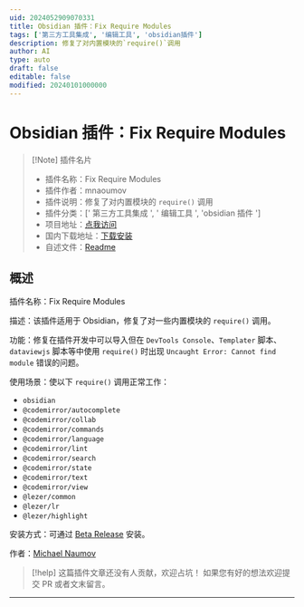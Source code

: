 ```yaml
---
uid: 2024052909070331
title: Obsidian 插件：Fix Require Modules
tags: ['第三方工具集成', '编辑工具', 'obsidian插件']
description: 修复了对内置模块的`require()`调用
author: AI
type: auto
draft: false
editable: false
modified: 20240101000000
---
```


# Obsidian 插件：Fix Require Modules

> [!Note] 插件名片
> - 插件名称：Fix Require Modules
> - 插件作者：mnaoumov
> - 插件说明：修复了对内置模块的 `require()` 调用
> - 插件分类：[' 第三方工具集成 ', ' 编辑工具 ', 'obsidian 插件 ']
> - 项目地址：[点我访问](https://github.com/mnaoumov/obsidian-fix-require-modules)
> - 国内下载地址：[下载安装](https://pkmer.cn/products/plugin/pluginMarket/?fix-require-modules)
> - 自述文件：[Readme](https://ghproxy.net/https://raw.githubusercontent.com/mnaoumov/obsidian-fix-require-modules/main/README.md)

## 概述

插件名称：Fix Require Modules

描述：该插件适用于 Obsidian，修复了对一些内置模块的 `require()` 调用。

功能：修复在插件开发中可以导入但在 `DevTools Console`、`Templater` 脚本、`dataviewjs` 脚本等中使用 `require()` 时出现 `Uncaught Error: Cannot find module` 错误的问题。

使用场景：使以下 `require()` 调用正常工作：

- `obsidian`
- `@codemirror/autocomplete`
- `@codemirror/collab`
- `@codemirror/commands`
- `@codemirror/language`
- `@codemirror/lint`
- `@codemirror/search`
- `@codemirror/state`
- `@codemirror/text`
- `@codemirror/view`
- `@lezer/common`
- `@lezer/lr`
- `@lezer/highlight`

安装方式：可通过 [Beta Release](https://github.com/TfTHacker/obsidian42-brat) 安装。

作者：[Michael Naumov](https://github.com/mnaoumov/)

> [!help]
> 这篇插件文章还没有人贡献，欢迎占坑！
> 如果您有好的想法欢迎提交 PR 或者文末留言。

---



